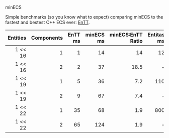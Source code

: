 minECS

Simple benchmarks (so you know what to expect) comparing minECS to the fastest and bestest C++ ECS ever: [EnTT](https://github.com/skypjack/entt).

| Entities | Components | EnTT ms       | minECS ms     | minECS:EnTT Ratio | Entitas ms |
| --------:| ----------:| -------------:| -------------:| -----:| -----:|
| 1 << 16  | 1          | 1             | 14            | 14    | 12  |
| 1 << 16  | 2          | 2             | 37            | 18.5  | - |
| 1 << 19  | 1          | 5             | 36            | 7.2   | 110 |
| 1 << 19  | 2          | 9             | 67            | 7.4   | - |
| 1 << 22  | 1          | 35            | 68            | 1.9   | 800 |
| 1 << 22  | 2          | 65            | 124           | 1.9   | - |

